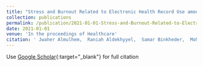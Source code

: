 ```yaml
---
title: "Stress and Burnout Related to Electronic Health Record Use among Healthcare Providers during the COVID-19 Pandemic in Saudi Arabia: A Preliminary National Randomized Survey"
collection: publications
permalink: /publication/2021-01-01-Stress-and-Burnout-Related-to-Electronic-Health-Record-Use-among-Healthcare-Providers-during-the-COVID-19-Pandemic-in-Saudi-Arabia-A-Preliminary-National-Randomized-Survey
date: 2021-01-01
venue: 'In the proceedings of Healthcare'
citation: ' Jwaher Almulhem,  Raniah Aldekhyyel,  Samar Binkheder,  Mohamad-Hani Temsah,  Amr Jamal, &quot;Stress and Burnout Related to Electronic Health Record Use among Healthcare Providers during the COVID-19 Pandemic in Saudi Arabia: A Preliminary National Randomized Survey.&quot; In the proceedings of Healthcare, 2021.'
---
```

Use [Google Scholar](https://scholar.google.com/scholar?q=Stress+and+Burnout+Related+to+Electronic+Health+Record+Use+among+Healthcare+Providers+during+the+COVID+19+Pandemic+in+Saudi+Arabia:+A+Preliminary+National+Randomized+Survey){:target="_blank"} for full citation
